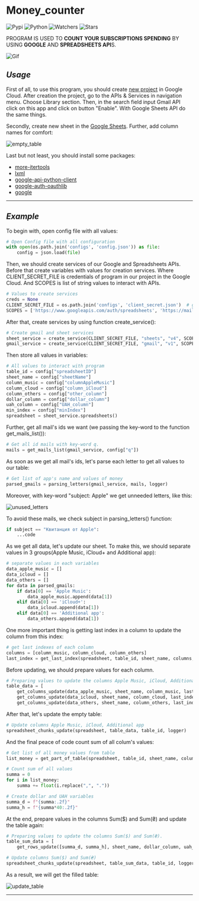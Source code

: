 # Money_counter
![Pypi](https://img.shields.io/pypi/v/google?color=orange&style=plastic)
![Python](https://img.shields.io/pypi/pyversions/google_auth_oauthlib?color=gree&style=plastic)
![Watchers](https://img.shields.io/github/watchers/Kalinka5/Money_counter?style=social)
![Stars](https://img.shields.io/github/stars/Kalinka5/Money_counter?style=social)

PROGRAM IS USED TO **COUNT YOUR SUBSCRIPTIONS SPENDING** BY USING **GOOGLE** AND **SPREADSHEETS API**S.

![Gif](https://user-images.githubusercontent.com/106172806/216621787-bd1a4a66-377f-467c-a371-9d2d00fd30b3.gif)

## *Usage*
First of all, to use this program, you should create [new project](https://console.cloud.google.com/projectcreate?previousPage=%2Fwelcome%3Fproject%3Dmoneycounter-376608%26authuser%3D1&organizationId=0&authuser=1) in Google Cloud. After creation the project, go to the APIs & Services in navigation menu. Choose Library section. Then, in the search field input Gmail API click on this app and click on button "Enable". With Google Sheets API do the same things.

Secondly, create new sheet in the [Google Sheets](https://www.google.com/sheets/about/). Further, add column names for comfort:

![empty_table](https://user-images.githubusercontent.com/106172806/216630610-f76a5e5d-854c-441a-b7a2-b1249701e887.jpg)

Last but not least, you should install some packages:
+ [more-itertools](https://pypi.org/project/more-itertools/)
+ [lxml](https://pypi.org/project/lxml/)
+ [google-api-python-client](https://pypi.org/project/google-api-python-client/)
+ [google-auth-oauthlib](https://pypi.org/project/google-auth-oauthlib/)
+ [google](https://pypi.org/project/google/)
___

## *Example*
To begin with, open config file with all values:
```python
# Open Config file with all configuration
with open(os.path.join('configs', 'config.json')) as file:
    config = json.load(file)
```

Then, we should create services of our Google and Spreadsheets APIs. Before that create variables with values for creation services. Where CLIENT_SECRET_FILE is credentials of program in our project in the Google Cloud. And SCOPES is list of string values to interact with APIs.
```python
# Values to create services
creds = None
CLIENT_SECRET_FILE = os.path.join('configs', 'client_secret.json')  # get file path
SCOPES = ['https://www.googleapis.com/auth/spreadsheets', 'https://mail.google.com/']
```

After that, create services by using function create_service():
```python
# Create gmail and sheet services
sheet_service = create_service(CLIENT_SECRET_FILE, "sheets", "v4", SCOPES, config["gmail"], logger)
gmail_service = create_service(CLIENT_SECRET_FILE, "gmail", "v1", SCOPES, config["gmail"], logger)
```

Then store all values in variables:
```python
# All values to interact with program
table_id = config["spreadsheetID"]
sheet_name = config["sheetName"]
column_music = config["columnAppleMusic"]
column_cloud = config["column_iCloud"]
column_others = config["other_column"]
dollar_column = config["dollar_column"]
uah_column = config["UAH_column"]
min_index = config["minIndex"]
spreadsheet = sheet_service.spreadsheets()
```

Further, get all mail's ids we want (we passing the key-word to the function get_mails_list()):
```python
# Get all id mails with key-word q.
mails = get_mails_list(gmail_service, config["q"])
```

As soon as we get all mail's ids, let's parse each letter to get all values to our table:
```python
# Get list of app's name and values of money
parsed_gmails = parsing_letters(gmail_service, mails, logger)
```
Moreover, with key-word "subject: Apple" we get unneeded letters, like this:

![unused_letters](https://user-images.githubusercontent.com/106172806/216625105-102cf723-a1d7-40b1-9281-d923cc7347fe.jpg)

To avoid these mails, we check subject in parsing_letters() function:
```python
if subject == "Квитанция от Apple":
    ...code
```

As we get all data, let's update our sheet. To make this, we should separate values in 3 groups(Apple Music, iCloud+ and Additional app):
```python
# separate values in each variables
data_apple_music = []
data_icloud = []
data_others = []
for data in parsed_gmails:
    if data[0] == 'Apple Music':
        data_apple_music.append(data[1])
    elif data[0] == 'iCloud+':
        data_icloud.append(data[1])
    elif data[0] == 'Additional app':
        data_others.append(data[1])
```

One more important thing is getting last index in a column to update the column from this index:
```python
# get last indexes of each column
columns = [column_music, column_cloud, column_others]
last_index = get_last_index(spreadsheet, table_id, sheet_name, columns, min_index)
```

Before updating, we should prepare values for each column.
```python
# Preparing values to update the columns Apple Music, iCloud, Additional app.
table_data = [
    get_columns_update(data_apple_music, sheet_name, column_music, last_index[0], len(data_apple_music) + 1),
    get_columns_update(data_icloud, sheet_name, column_cloud, last_index[1], len(data_apple_music) + 1),
    get_columns_update(data_others, sheet_name, column_others, last_index[2], len(data_apple_music) + 1)]
```

After that, let's update the empty table:
```python
# Update columns Apple Music, iCloud, Additional app
spreadsheet_chunks_update(spreadsheet, table_data, table_id, logger)
```
And the final peace of code count sum of all colum's values:
```python
# Get list of all money values from table
list_money = get_part_of_table(spreadsheet, table_id, sheet_name, column_music, column_others, min_index, 18)

# Count sum of all values
summa = 0
for i in list_money:
    summa += float(i.replace(",", "."))

# Create dollar and UAH variables
summa_d = f"{summa:.2f}"
summa_h = f"{summa*40:.2f}"
```

At the end, prepare values in the columns Sum($) and Sum(₴) and update the table again:
```python
# Preparing values to update the columns Sum($) and Sum(₴).
table_sum_data = [
    get_rows_update([summa_d, summa_h], sheet_name, dollar_column, uah_column, min_index)]

# Update columns Sum($) and Sum(₴)
spreadsheet_chunks_update(spreadsheet, table_sum_data, table_id, logger)
```

As a result, we will get the filled table:

![update_table](https://user-images.githubusercontent.com/106172806/216629752-01a516ad-d76c-40d9-8096-91c0c16dfa5d.jpg)

___
